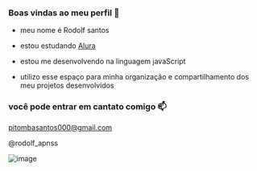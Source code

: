 ### Boas vindas ao meu perfil 💙

- meu nome é Rodolf santos

- estou estudando [Alura](https://www.alura.co.br)
- estou me desenvolvendo na linguagem javaScript
- utilizo esse espaço para minha organização e compartilhamento dos meu projetos desenvolvidos

### você pode entrar em cantato comigo 📫

pitombasantos000@gmail.com

 @rodolf_apnss


![image](https://github.com/rodolf1234/rodolfo1234/assets/169857837/e3e9c374-ace2-4c94-b6f9-163ff67183f5)
